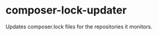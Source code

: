 composer-lock-updater
=====================

Updates composer.lock files for the repositories it monitors.
